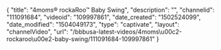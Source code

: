 {
    "title": "4moms&reg; rockaRoo&trade; Baby Swing",
    "description": "",
    "channelid": "111091684",
    "videoid": "109997861",
    "date_created": "1502524099",
    "date_modified": "1504049173",
    "type": "captivate",
    "layout": "channelVideo",
    "url": "\/bbbusa-latest-videos\/4moms\u00c2-rockaroo\u00e2-baby-swing\/111091684-109997861"
}